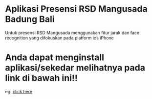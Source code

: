 # Aplikasi Presensi RSD Mangusada Badung Bali
Untuk presensi RSD Mangusada menggunakan fitur jarak dan face recognition yang difokuskan pada platform ios iPhone


# Anda dapat menginstall aplikasi/sekedar melihatnya pada link di bawah ini!!

eg. [click here]([www.google.com](https://apps.apple.com/app/absensi-rsd-mangusada/id6505082638))
